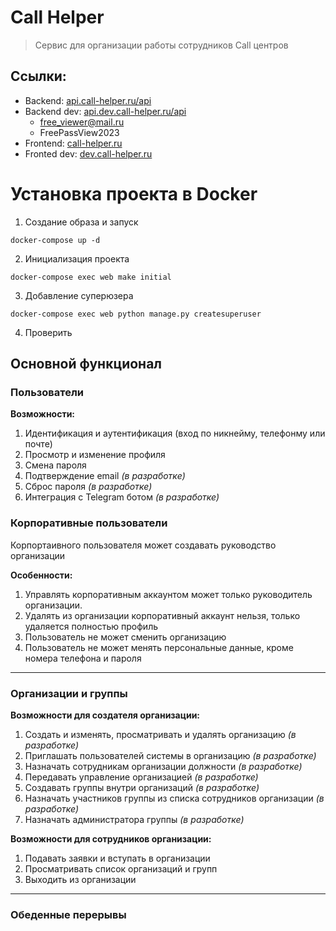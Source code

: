 # Call Helper
> Сервис для организации работы сотрудников Call центров

## Ссылки:
- Backend: [api.call-helper.ru/api]()
- Backend dev: [api.dev.call-helper.ru/api]()
  - free_viewer@mail.ru
  - FreePassView2023
- Frontend: [call-helper.ru]()
- Fronted dev: [dev.call-helper.ru]()

# Установка проекта в Docker
1. Создание образа и запуск
```
docker-compose up -d 
```
2. Инициализация проекта
```
docker-compose exec web make initial
```
3. Добавление суперюзера
```
docker-compose exec web python manage.py createsuperuser
```
4. Проверить

## Основной функционал
### Пользователи
**Возможности:**
1. Идентификация и аутентификация (вход по никнейму, телефонму или почте)
2. Просмотр и изменение профиля
3. Смена пароля
5. Подтверждение email _(в разработке)_
6. Сброс пароля _(в разработке)_
7. Интеграция с Telegram ботом _(в разработке)_

### Корпоративные пользователи
Корпортаивного пользователя может создавать руководство организации

**Особенности:**

1. Управлять корпоративным аккаунтом может только руководитель организации.
2. Удалять из организации корпоративный аккаунт нельзя, только удаляется полностью профиль
3. Пользователь не может сменить организацию
4. Пользователь не может менять персональные данные, кроме номера телефона и пароля

---

### Организации и группы
**Возможности для создателя организации:**
1. Создать и изменять, просматривать и удалять организацию _(в разработке)_
2. Приглашать пользователей системы в организацию _(в разработке)_
3. Назначать сотрудникам организации должности _(в разработке)_
4. Передавать управление организацией _(в разработке)_
5. Создавать группы внутри организаций _(в разработке)_
6. Назначать участников группы из списка сотрудников организации _(в разработке)_
7. Назначать администратора группы _(в разработке)_

**Возможности для сотрудников организации:**
1. Подавать заявки и вступать в организации
2. Просматривать список организаций и групп
3. Выходить из организации
---

### Обеденные перерывы

